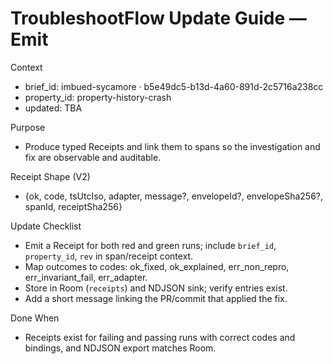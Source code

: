 # TroubleshootFlow Update Guide — Emit

Context
- brief_id: imbued-sycamore · b5e49dc5-b13d-4a60-891d-2c5716a238cc
- property_id: property-history-crash
- updated: TBA

Purpose
- Produce typed Receipts and link them to spans so the investigation and fix are observable and auditable.

Receipt Shape (V2)
- {ok, code, tsUtcIso, adapter, message?, envelopeId?, envelopeSha256?, spanId, receiptSha256}

Update Checklist
- Emit a Receipt for both red and green runs; include `brief_id`, `property_id`, `rev` in span/receipt context.
- Map outcomes to codes: ok_fixed, ok_explained, err_non_repro, err_invariant_fail, err_adapter.
- Store in Room (`receipts`) and NDJSON sink; verify entries exist.
- Add a short message linking the PR/commit that applied the fix.

Done When
- Receipts exist for failing and passing runs with correct codes and bindings, and NDJSON export matches Room.

